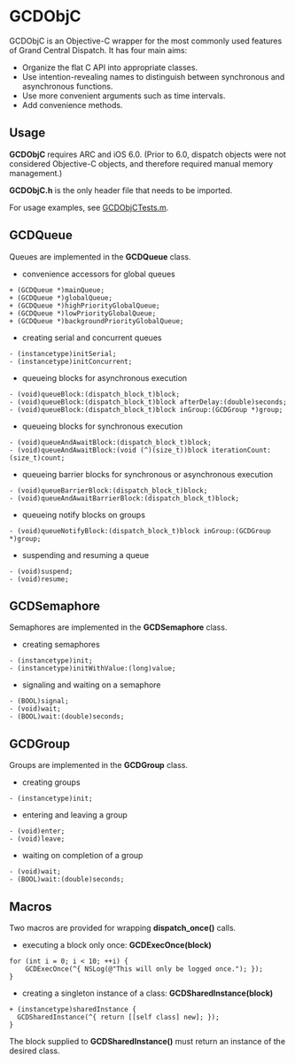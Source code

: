 # GCDObjC

GCDObjC is an Objective-C wrapper for the most commonly used features of Grand Central Dispatch.  It has four main aims:

* Organize the flat C API into appropriate classes.
* Use intention-revealing names to distinguish between synchronous and asynchronous functions. 
* Use more convenient arguments such as time intervals.
* Add convenience methods.

## Usage

__GCDObjC__ requires ARC and iOS 6.0.  (Prior to 6.0, dispatch objects were not considered Objective-C objects, and therefore required manual memory management.)

__GCDObjC.h__ is the only header file that needs to be imported.

For usage examples, see [GCDObjCTests.m](https://github.com/mjmsmith/gcdobjc/blob/master/GCDObjCTests/GCDObjCTests.m).

## GCDQueue

Queues are implemented in the __GCDQueue__ class.

* convenience accessors for global queues

```
+ (GCDQueue *)mainQueue;
+ (GCDQueue *)globalQueue;
+ (GCDQueue *)highPriorityGlobalQueue;
+ (GCDQueue *)lowPriorityGlobalQueue;
+ (GCDQueue *)backgroundPriorityGlobalQueue;
```

* creating serial and concurrent queues

```
- (instancetype)initSerial;
- (instancetype)initConcurrent;
```

* queueing blocks for asynchronous execution

```
- (void)queueBlock:(dispatch_block_t)block;
- (void)queueBlock:(dispatch_block_t)block afterDelay:(double)seconds;
- (void)queueBlock:(dispatch_block_t)block inGroup:(GCDGroup *)group;
```

* queueing blocks for synchronous execution

```
- (void)queueAndAwaitBlock:(dispatch_block_t)block;
- (void)queueAndAwaitBlock:(void (^)(size_t))block iterationCount:(size_t)count;
```

* queueing barrier blocks for synchronous or asynchronous execution

```
- (void)queueBarrierBlock:(dispatch_block_t)block;
- (void)queueAndAwaitBarrierBlock:(dispatch_block_t)block;
```

* queueing notify blocks on groups

```
- (void)queueNotifyBlock:(dispatch_block_t)block inGroup:(GCDGroup *)group;
```

* suspending and resuming a queue

```
- (void)suspend;
- (void)resume;
```

## GCDSemaphore

Semaphores are implemented in the __GCDSemaphore__ class.

* creating semaphores

```
- (instancetype)init;
- (instancetype)initWithValue:(long)value;
```

* signaling and waiting on a semaphore

```
- (BOOL)signal;
- (void)wait;
- (BOOL)wait:(double)seconds;
```

## GCDGroup

Groups are implemented in the __GCDGroup__ class.

* creating groups

```
- (instancetype)init;
```

* entering and leaving a group

```
- (void)enter;
- (void)leave;
```

* waiting on completion of a group

```
- (void)wait;
- (BOOL)wait:(double)seconds;
```

## Macros

Two macros are provided for wrapping __dispatch_once()__ calls.

* executing a block only once: __GCDExecOnce(block)__

```
for (int i = 0; i < 10; ++i) {
    GCDExecOnce(^{ NSLog(@"This will only be logged once."); });
}
```

* creating a singleton instance of a class: __GCDSharedInstance(block)__

```
+ (instancetype)sharedInstance {
  GCDSharedInstance(^{ return [[self class] new]; });
}
```

The block supplied to __GCDSharedInstance()__ must return an instance of the desired class.
